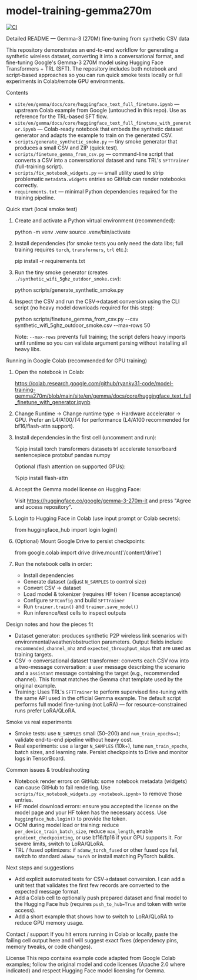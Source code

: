 # model-training-gemma270m

[![CI](https://github.com/ryanky31-code/model-training-gemma270m/actions/workflows/ci.yml/badge.svg)](https://github.com/ryanky31-code/model-training-gemma270m/actions/workflows/ci.yml)

Detailed README — Gemma-3 (270M) fine-tuning from synthetic CSV data

This repository demonstrates an end-to-end workflow for generating a synthetic wireless dataset, converting it into a conversational format, and fine-tuning Google's Gemma-3 270M model using Hugging Face Transformers + TRL (SFT). The repository includes both notebook and script-based approaches so you can run quick smoke tests locally or full experiments in Colab/remote GPU environments.

Contents
- `site/en/gemma/docs/core/huggingface_text_full_finetune.ipynb` — upstream Colab example from Google (untouched in this repo). Use as reference for the TRL-based SFT flow.
- `site/en/gemma/docs/core/huggingface_text_full_finetune_with_generator.ipynb` — Colab-ready notebook that embeds the synthetic dataset generator and adapts the example to train on the generated CSV.
- `scripts/generate_synthetic_smoke.py` — tiny smoke generator that produces a small CSV and ZIP (quick test).
- `scripts/finetune_gemma_from_csv.py` — command-line script that converts a CSV into a conversational dataset and runs TRL's `SFTTrainer` (full-training script).
- `scripts/fix_notebook_widgets.py` — small utility used to strip problematic `metadata.widgets` entries so GitHub can render notebooks correctly.
- `requirements.txt` — minimal Python dependencies required for the training pipeline.

Quick start (local smoke test)
1. Create and activate a Python virtual environment (recommended):

   python -m venv .venv
   source .venv/bin/activate

2. Install dependencies (for smoke tests you only need the data libs; full training requires `torch`, `transformers`, `trl` etc.):

   pip install -r requirements.txt

3. Run the tiny smoke generator (creates `./synthetic_wifi_5ghz_outdoor_smoke.csv`):

   python scripts/generate_synthetic_smoke.py

4. Inspect the CSV and run the CSV→dataset conversion using the CLI script (no heavy model downloads required for this step):

   python scripts/finetune_gemma_from_csv.py --csv synthetic_wifi_5ghz_outdoor_smoke.csv --max-rows 50

   Note: `--max-rows` prevents full training; the script defers heavy imports until runtime so you can validate argument parsing without installing all heavy libs.

Running in Google Colab (recommended for GPU training)
1. Open the notebook in Colab:

   https://colab.research.google.com/github/ryanky31-code/model-training-gemma270m/blob/main/site/en/gemma/docs/core/huggingface_text_full_finetune_with_generator.ipynb

2. Change Runtime → Change runtime type → Hardware accelerator → GPU. Prefer an L4/A100/T4 for performance (L4/A100 recommended for bf16/flash-attn support).

3. Install dependencies in the first cell (uncomment and run):

   %pip install torch transformers datasets trl accelerate tensorboard sentencepiece protobuf pandas numpy

   Optional (flash attention on supported GPUs):

   %pip install flash-attn

4. Accept the Gemma model license on Hugging Face:

   Visit https://huggingface.co/google/gemma-3-270m-it and press "Agree and access repository".

5. Login to Hugging Face in Colab (use input prompt or Colab secrets):

   from huggingface_hub import login
   login()

6. (Optional) Mount Google Drive to persist checkpoints:

   from google.colab import drive
   drive.mount('/content/drive')

7. Run the notebook cells in order:
   - Install dependencies
   - Generate dataset (adjust `N_SAMPLES` to control size)
   - Convert CSV → dataset
   - Load model & tokenizer (requires HF token / license acceptance)
   - Configure `SFTConfig` and build `SFTTrainer`
   - Run `trainer.train()` and `trainer.save_model()`
   - Run inference/test cells to inspect outputs

Design notes and how the pieces fit
- Dataset generator: produces synthetic P2P wireless link scenarios with environmental/weather/obstruction parameters. Output fields include `recommended_channel_mhz` and `expected_throughput_mbps` that are used as training targets.
- CSV → conversational dataset transformer: converts each CSV row into a two-message conversation: a `user` message describing the scenario and a `assistant` message containing the target (e.g., recommended channel). This format matches the Gemma chat template used by the original example.
- Training: Uses TRL's `SFTTrainer` to perform supervised fine-tuning with the same API used in the official Gemma example. The default script performs full model fine-tuning (not LoRA) — for resource-constrained runs prefer LoRA/QLoRA.

Smoke vs real experiments
- Smoke tests: use `N_SAMPLES` small (50–200) and `num_train_epochs=1`; validate end-to-end pipeline without heavy cost.
- Real experiments: use a larger `N_SAMPLES` (10k+), tune `num_train_epochs`, batch sizes, and learning rate. Persist checkpoints to Drive and monitor logs in TensorBoard.

Common issues & troubleshooting
- Notebook render errors on GitHub: some notebook metadata (widgets) can cause GitHub to fail rendering. Use `scripts/fix_notebook_widgets.py <notebook.ipynb>` to remove those entries.
- HF model download errors: ensure you accepted the license on the model page and your HF token has the necessary access. Use `huggingface_hub.login()` to provide the token.
- OOM during model load or training: reduce `per_device_train_batch_size`, reduce `max_length`, enable `gradient_checkpointing`, or use bf16/fp16 if your GPU supports it. For severe limits, switch to LoRA/QLoRA.
- TRL / fused optimizers: if `adamw_torch_fused` or other fused ops fail, switch to standard `adamw_torch` or install matching PyTorch builds.

Next steps and suggestions
- Add explicit automated tests for CSV→dataset conversion. I can add a unit test that validates the first few records are converted to the expected message format.
- Add a Colab cell to optionally push prepared dataset and final model to the Hugging Face hub (requires `push_to_hub=True` and token with write access).
- Add a short example that shows how to switch to LoRA/QLoRA to reduce GPU memory usage.

Contact / support
If you hit errors running in Colab or locally, paste the failing cell output here and I will suggest exact fixes (dependency pins, memory tweaks, or code changes).

License
This repo contains example code adapted from Google Colab examples; follow the original model and code licenses (Apache 2.0 where indicated) and respect Hugging Face model licensing for Gemma.
